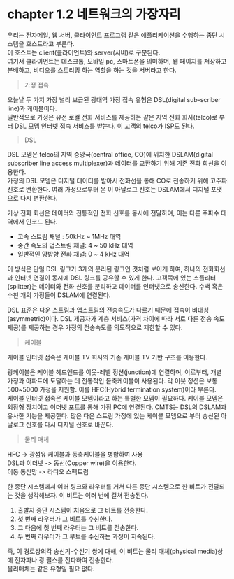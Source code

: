 # chapter 1.2 네트워크의 가장자리

우리는 전자메일, 웹 서버, 클라이언트 프로그램 같은 애플리케이션을 수행하는 종단 시스템을 호스트라고 부른다. <br>
이 호스트는 client(클라이언트)와 server(서버)로 구분된다. <br>
여기서 클라이언트는 데스크톱, 모바일 pc, 스마트폰을 의미하며, 웹 페이지를 저장하고 분배하고, 비디오를 스트리밍 하는 역할을 하는 것을 서버라고 한다. <br>

> 가정 접속

오늘날 두 가지 가장 널리 보급된 광대역 가정 접속 유형은 DSL(digital sub-scriber line)과 케이블이다. <br>
일반적으로 가정은 유선 로컬 전화 서비스를 제공하는 같은 지역 전화 회사(telco)로 부터 DSL 모뎀 인터넷 접속 서비스를 받는다. 이 고객의 telco가 ISP도 된다. <br>

> DSL

DSL 모뎀은 telco의 지역 중앙국(central office, CO)에 위치한 DSLAM(digital subscriber line access multiplexer)과 데이터를 교환하기 위해 기존 전화 회선을 이용한다. <br>
가정의 DSL 모뎀은 디지털 데이터를 받아서 전화선을 통해 CO로 전송하기 위해 고주파 신호로 변환한다. 여러 가정으로부터 온 이 아날로그 신호는 DSLAM에서 디지털 포맷으로 다시 변환한다. <br>

가상 전화 회선은 데이터와 전통적인 전화 신호를 동시에 전달하며, 이는 다른 주파수 대역에서 인코드 된다. <br>

- 고속 스트림 채널 : 50kHz ~ 1MHz 대역
- 중간 속도의 업스트림 채널: 4 ~ 50 kHz 대역
- 일반적인 양방향 전화 채널: 0 ~ 4 kHz 대역

이 방식은 단일 DSL 링크가 3개의 분리된 링크인 것처럼 보이게 하여, 하나의 전화회선과 인터넷 연결이 동시에 DSL 링크를 공유할 수 있게 한다. 고객쪽에 있는 스플리터(splitter)는 데이터와 전화 신호를 분리하고 데이터를 인터넷으로 송신한다. 수백 혹은 수천 개의 가정들이 DSLAM에 연결된다. <br>

DSL 표준은 다운 스트림과 업스트림의 전송속도가 다르기 때문에 접속이 비대칭(asymmetric)이다. DSL 제공자가 계층 서비스(가격 차이에 따라 서로 다른 전송 속도 제공)를 제공하는 경우 가정의 전송속도를 의도적으로 제한할 수 있다.

> 케이블

케이블 인터넷 접속은 케이블 TV 회사의 기존 케이블 TV 기반 구조를 이용한다. <br>

광케이블은 케이블 헤드엔드를 이웃-레벨 정션(junction)에 연결하며, 이로부터, 개별 가정과 아파트에 도달하는 데 전통적인 돝축케이블이 사용된다. 각 이웃 정션은 보통 500~5000 가정을 지원함. 이를 HFC(Hybrid termination system)이라 부른다. <br>
케이블 인터넷 접속은 케이블 모뎀이라고 하는 특별한 모뎀이 필요하다. 케이블 모뎀은 외장형 장치이고 이더넷 포트를 통해 가정 PC에 연결된다. CMTS는 DSL의 DSLAM과 유사한 기능을 제공한다. 많은 다운 스트림 가정에 있는 케이블 모뎀으로 부터 송신된 아날로그 신호를 다시 디지털 신호로 바꾼다. <br>

> 물리 매체

HFC -> 광섬유 케이블과 동축케이블을 병합하여 사용<br>
DSL과 이더넷 -> 동선(Copper wire)을 이용한다.<br>
이동 통신망 -> 라디오 스펙트럼<br>

한 종단 시스템에서 여러 링크와 라우터를 거쳐 다른 종단 시스템으로 한 비트가 전달되는 것을 생각해보자. 이 비트는 여러 번에 걸쳐 전송된다.

1. 출발지 종단 시스템이 처음으로 그 비트를 전송한다.
2. 첫 번째 라우터가 그 비트를 수신한다.
3. 그 다음에 첫 번째 라우터는 그 비트를 전송한다.
4. 두 번째 라우터가 그 부트를 수신하는 과정이 지속된다.

즉, 이 경로상의각 송신기-수신기 쌍에 대해, 이 비트는 물리 매체(physical media)상에 전자파나 광 펄스를 전파하여 전송한다. <br>
물리매체는 같은 유형일 필요 없다.
